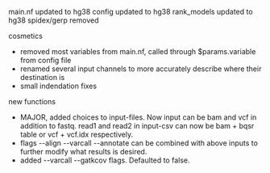 main.nf updated to hg38
config updated to hg38
rank_models updated to hg38 spidex/gerp removed

cosmetics
 - removed most variables from main.nf, called through $params.variable from config file
 - renamed several input channels to more accurately describe where their destination is
 - small indendation fixes

new functions
 - MAJOR, added choices to input-files. Now input can be bam and vcf in addition to fastq. read1 and read2 in input-csv can now be bam + bqsr table or vcf + vcf.idx respectively.
 - flags --align --varcall --annotate can be combined with above inputs to further modify what results is desired.
 - added --varcall --gatkcov flags. Defaulted to false.


